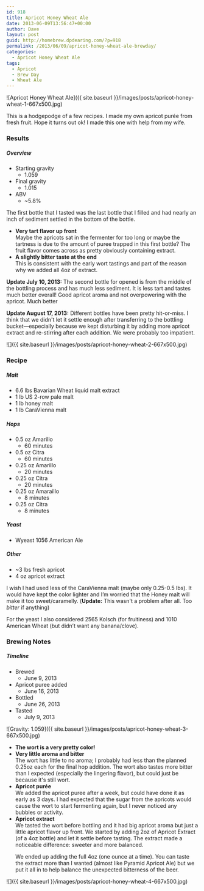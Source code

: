 ```yaml
---
id: 918
title: Apricot Honey Wheat Ale
date: 2013-06-09T13:56:47+00:00
author: Dave
layout: post
guid: http://homebrew.dpdearing.com/?p=918
permalink: /2013/06/09/apricot-honey-wheat-ale-brewday/
categories:
  - Apricot Honey Wheat Ale
tags:
  - Apricot
  - Brew Day
  - Wheat Ale
---
```

![Apricot Honey Wheat Ale]({{ site.baseurl }}/images/posts/apricot-honey-wheat-1-667x500.jpg)

This is a hodgepodge of a few recipes. I made my own apricot purée from fresh fruit. Hope it turns out ok! I made this one with help from my wife.

<!--more-->

### Results

##### Overview

  * Starting gravity 
      * 1.059
  * Final gravity 
      * 1.015
  * ABV 
      * ~5.8% 

The first bottle that I tasted was the last bottle that I filled and had nearly an inch of sediment settled in the bottom of the bottle.

  * **Very tart flavor up front**  
    Maybe the apricots sat in the fermenter for too long or maybe the tartness is due to the amount of puree trapped in this first bottle? The fruit flavor comes across as pretty obviously containing extract.
  * **A slightly bitter taste at the end**  
    This is consistent with the early wort tastings and part of the reason why we added all 4oz of extract.

**Update July 10, 2013:** The second bottle for opened is from the middle of the bottling process and has much less sediment. It is less tart and tastes much better overall! Good apricot aroma and not overpowering with the apricot. Much better

**Update August 17, 2013:** Different bottles have been pretty hit-or-miss. I think that we didn't let it settle enough after transferring to the bottling bucket—especially because we kept disturbing it by adding more apricot extract and re-stirring after each addition. We were probably too impatient.

![]({{ site.baseurl }}/images/posts/apricot-honey-wheat-2-667x500.jpg)

### Recipe

##### Malt

  * 6.6 lbs Bavarian Wheat liquid malt extract
  * 1 lb US 2-row pale malt
  * 1 lb honey malt
  * 1 lb CaraVienna malt

##### Hops

  * 0.5 oz Amarillo 
      * 60 minutes
  * 0.5 oz Citra 
      * 60 minutes
  * 0.25 oz Amarillo 
      * 20 minutes
  * 0.25 oz Citra 
      * 20 minutes
  * 0.25 oz Amaraillo 
      * 8 minutes
  * 0.25 oz Citra 
      * 8 minutes

##### Yeast

  * Wyeast 1056 American Ale

##### Other

  * ~3 lbs fresh apricot
  * 4 oz apricot extract 

I wish I had used less of the CaraVienna malt (maybe only 0.25-0.5 lbs). It would have kept the color lighter and I’m worried that the Honey malt will make it too sweet/caramelly. (**Update:** This wasn't a problem after all. Too _bitter_ if anything)

For the yeast I also considered 2565 Kolsch (for fruitiness) and 1010 American Wheat (but didn’t want any banana/clove).

### Brewing Notes

##### Timeline

  * Brewed 
      * June 9, 2013
  * Apricot puree added 
      * June 16, 2013
  * Bottled 
      * June 26, 2013
  * Tasted 
      * July 9, 2013 

![Gravity: 1.059]({{ site.baseurl }}/images/posts/apricot-honey-wheat-3-667x500.jpg)


  * **The wort is a very pretty color!**
  * **Very little aroma and bitter**  
    The wort has little to no aroma; I probably had less than the planned 0.25oz each for the final hop addition. The wort also tastes more bitter than I expected (especially the lingering flavor), but could just be because it's still wort.
  * **Apricot purée**  
    We added the apricot puree after a week, but could have done it as early as 3 days. I had expected that the sugar from the apricots would cause the wort to start fermenting again, but I never noticed any bubbles or activity.
  * **Apricot extract**  
    We tasted the wort before bottling and it had big apricot aroma but just a little apricot flavor up front. We started by adding 2oz of Apricot Extract (of a 4oz bottle) and let it settle before tasting. The extract made a noticeable difference: sweeter and more balanced.</p> 
    We ended up adding the full 4oz (one ounce at a time). You can taste the extract more than I wanted (almost like Pyramid Apricot Ale) but we put it all in to help balance the unexpected bitterness of the beer.</li> </ul> 
    
![]({{ site.baseurl }}/images/posts/apricot-honey-wheat-4-667x500.jpg)

